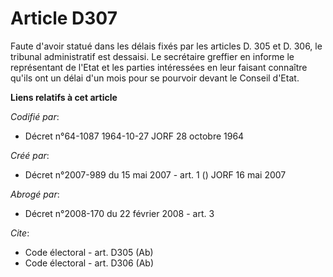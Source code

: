 # Article D307

Faute d'avoir statué dans les délais fixés par les articles D. 305 et D. 306, le tribunal administratif est dessaisi. Le
secrétaire greffier en informe le représentant de l'Etat et les parties intéressées en leur faisant connaître qu'ils ont un
délai d'un mois pour se pourvoir devant le Conseil d'Etat.

**Liens relatifs à cet article**

_Codifié par_:

  - Décret n°64-1087 1964-10-27 JORF 28 octobre 1964

_Créé par_:

  - Décret n°2007-989 du 15 mai 2007 - art. 1 () JORF 16 mai 2007

_Abrogé par_:

  - Décret n°2008-170 du 22 février 2008 - art. 3

_Cite_:

  - Code électoral - art. D305 (Ab)
  - Code électoral - art. D306 (Ab)
